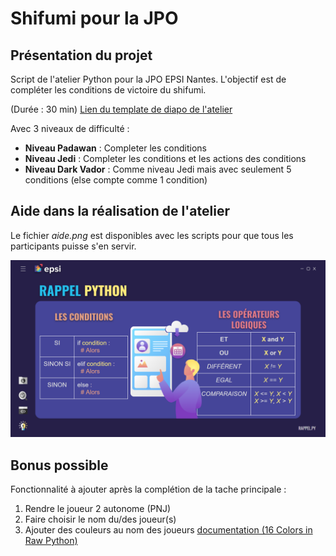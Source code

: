 # Shifumi pour la JPO

## Présentation du projet

Script de l'atelier Python pour la JPO EPSI Nantes. 
L'objectif est de compléter les conditions de victoire du shifumi.

(Durée : 30 min)
[Lien du template de diapo de l'atelier](https://docs.google.com/presentation/d/11WMAlkuY-EaasJS3OAQxBNtRtPIiSXcbwbYN2b9HRKc/edit?usp=sharing)

Avec 3 niveaux de difficulté :
- **Niveau Padawan** : Completer les conditions 
- **Niveau Jedi** : Completer les conditions et les actions des conditions
- **Niveau Dark Vador** : Comme niveau Jedi mais avec seulement 5 conditions (else compte comme 1 condition)

## Aide dans la réalisation de l'atelier

Le fichier *aide.png* est disponibles avec les scripts pour que tous les participants puisse s'en servir.

![rappel des condition en python](aide.png)

## Bonus possible

Fonctionnalité à ajouter après la complétion de la tache principale :
1. Rendre le joueur 2 autonome (PNJ)
2. Faire choisir le nom du/des joueur(s)
3. Ajouter des couleurs au nom des joueurs [documentation (16 Colors in Raw Python)](https://stackabuse.com/how-to-print-colored-text-in-python/#16colorsinrawpython)
